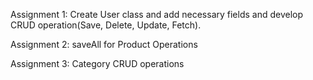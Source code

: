 Assignment 1: Create User class and add necessary fields and develop CRUD operation(Save, Delete, Update, Fetch).

Assignment 2: saveAll for Product Operations

Assignment 3: Category CRUD operations

